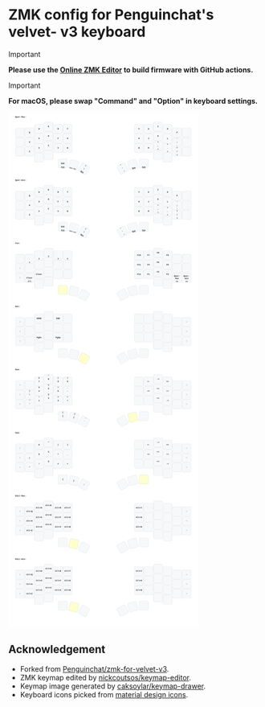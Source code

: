 # ZMK config for Penguinchat's velvet- v3 keyboard

> [!IMPORTANT]
>
> **Please use the [Online ZMK Editor](https://nickcoutsos.github.io/keymap-editor) to build firmware with GitHub actions.**

> [!IMPORTANT]
>
> **For macOS, please swap "Command" and "Option" in keyboard settings.**

<img src="image/velvet.svg" >

## Acknowledgement

- Forked from [Penguinchat/zmk-for-velvet-v3](https://github.com/Penguinchat/zmk-for-velvet-v3).
- ZMK keymap edited by [nickcoutsos/keymap-editor](https://github.com/nickcoutsos/keymap-editor).
- Keymap image generated by [caksoylar/keymap-drawer](https://github.com/caksoylar/keymap-drawer).
- Keyboard icons picked from [material design icons](https://pictogrammers.com/library/mdi/).

